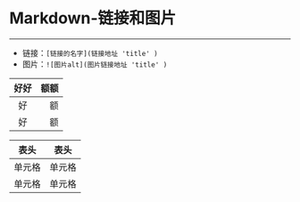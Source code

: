 # Markdown-链接和图片
***
* 链接：`[链接的名字](链接地址 'title' )`  
* 图片：`![图片alt](图片链接地址 'title' )`  

|   好好   |   额额   |
|   :------------:   |   --------:   |
|   好   |   额   |
|   好   |   额 |  

|  表头   | 表头  |
|  ----  | ----  |
| 单元格  | 单元格 |
| 单元格  | 单元格 |
